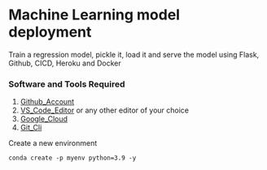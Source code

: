 # Machine Learning model deployment
Train a regression model, pickle it, load it and serve the model using Flask, Github, CICD, Heroku and Docker

### Software and Tools Required

1. [Github_Account](https://github.com/)
2. [VS_Code_Editor](https://code.visualstudio.com/download) or any other editor of your choice
3. [Google_Cloud](https://cloud.google.com/)
4. [Git_Cli](https://git-scm.com/download/)

Create a new environment
```
conda create -p myenv python=3.9 -y
```
